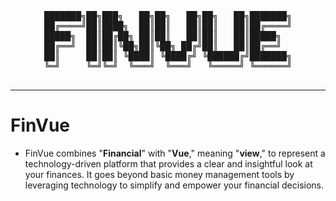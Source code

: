 <pre align="center">
███████╗██╗███╗   ██╗██╗   ██╗██╗   ██╗███████╗
██╔════╝██║████╗  ██║██║   ██║██║   ██║██╔════╝
█████╗  ██║██╔██╗ ██║██║   ██║██║   ██║█████╗  
██╔══╝  ██║██║╚██╗██║╚██╗ ██╔╝██║   ██║██╔══╝  
██║     ██║██║ ╚████║ ╚████╔╝ ╚██████╔╝███████╗
╚═╝     ╚═╝╚═╝  ╚═══╝  ╚═══╝   ╚═════╝ ╚══════╝
                                                                                                                   
</pre>

---

# FinVue

  - FinVue combines "**Financial**" with "**Vue**," meaning "**view**," to represent a technology-driven platform that provides a clear and insightful look at your finances. It goes beyond basic money management tools by leveraging technology to simplify and empower your financial decisions.
